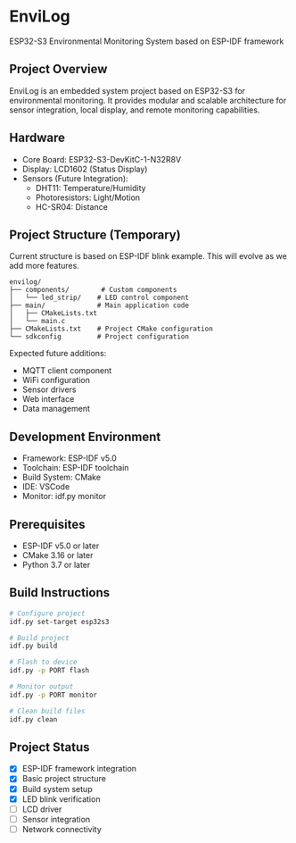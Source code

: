 # EnviLog

ESP32-S3 Environmental Monitoring System based on ESP-IDF framework

## Project Overview
EnviLog is an embedded system project based on ESP32-S3 for environmental monitoring. It provides modular and scalable architecture for sensor integration, local display, and remote monitoring capabilities.

## Hardware
- Core Board: ESP32-S3-DevKitC-1-N32R8V
- Display: LCD1602 (Status Display)
- Sensors (Future Integration):
  - DHT11: Temperature/Humidity
  - Photoresistors: Light/Motion
  - HC-SR04: Distance

## Project Structure (Temporary)
Current structure is based on ESP-IDF blink example. This will evolve as we add more features.
```
envilog/
├── components/        # Custom components
│   └── led_strip/    # LED control component
├── main/             # Main application code
│   ├── CMakeLists.txt
│   └── main.c       
├── CMakeLists.txt    # Project CMake configuration
└── sdkconfig         # Project configuration
```

Expected future additions:
- MQTT client component
- WiFi configuration
- Sensor drivers
- Web interface
- Data management

## Development Environment
- Framework: ESP-IDF v5.0
- Toolchain: ESP-IDF toolchain
- Build System: CMake
- IDE: VSCode
- Monitor: idf.py monitor

## Prerequisites
- ESP-IDF v5.0 or later
- CMake 3.16 or later
- Python 3.7 or later

## Build Instructions
```bash
# Configure project
idf.py set-target esp32s3

# Build project
idf.py build

# Flash to device
idf.py -p PORT flash

# Monitor output
idf.py -p PORT monitor

# Clean build files
idf.py clean
```

## Project Status
- [x] ESP-IDF framework integration
- [x] Basic project structure
- [x] Build system setup
- [x] LED blink verification
- [ ] LCD driver
- [ ] Sensor integration
- [ ] Network connectivity
